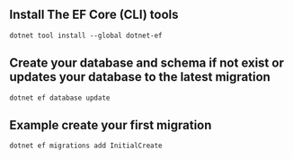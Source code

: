 ## Install The EF Core (CLI) tools
``dotnet tool install --global dotnet-ef``

## Create your database and schema if not exist or updates your database to the latest migration
``dotnet ef database update``

## Example create your first migration
``dotnet ef migrations add InitialCreate``